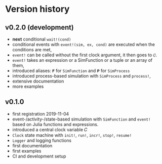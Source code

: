 # Version history

## v0.2.0 (development)
- **next** conditional `wait!(cond)`
- conditional events with `event!(sim, ex, cond)` are executed when the conditions are met,
- `event!` can be called without the first clock argument, it then goes to `𝐶`.
- `event!` takes an expression or a SimFunction or a tuple or an array of them,
- introduced aliases: `𝐅` for `SimFunction` and `𝐏` for `SimProcess`
- introduced process-based simulation with `SimProcess` and `process!`,
- extensive documentation
- more examples

## v0.1.0

- first registration 2019-11-04
- event-/activity-/state-based simulation with `SimFunction` and `event!` based on Julia functions and expressions.
- introduced a central clock variable 𝐶
- `Clock` state machine with `init!`, `run!`, `incr!`, `stop!`, `resume!`
- `Logger` and logging functions
- first documentation
- first examples
- CI and development setup

